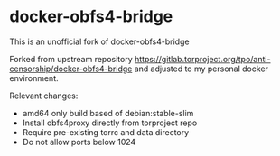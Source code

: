 # docker-obfs4-bridge
This is an unofficial fork of docker-obfs4-bridge

Forked from upstream repository https://gitlab.torproject.org/tpo/anti-censorship/docker-obfs4-bridge and adjusted to my personal docker environment.

Relevant changes:
- amd64 only build based of debian:stable-slim
- Install obfs4proxy directly from torproject repo
- Require pre-existing torrc and data directory
- Do not allow ports below 1024
